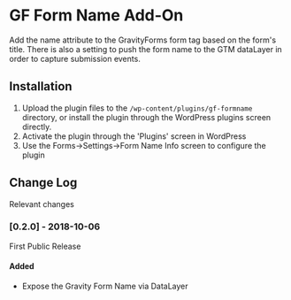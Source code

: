 # GF Form Name Add-On

Add the name attribute to the GravityForms form tag based on the form's title.  There is also a setting to push the form name to the GTM dataLayer in order to capture submission events.

## Installation

1. Upload the plugin files to the `/wp-content/plugins/gf-formname` directory, or install the plugin through the WordPress plugins screen directly.
2. Activate the plugin through the 'Plugins' screen in WordPress
3. Use the Forms->Settings->Form Name Info screen to configure the plugin

## Change Log

Relevant changes 

### [0.2.0] - 2018-10-06
First Public Release

#### Added
- Expose the Gravity Form Name via DataLayer
